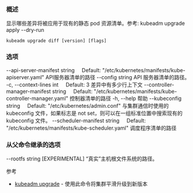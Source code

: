<!--
### Synopsis

Show what differences would be applied to existing static pod manifests. See also: kubeadm upgrade apply --dry-run
-->
### 概述

显示哪些差异将被应用于现有的静态 pod 资源清单。参考: kubeadm upgrade apply --dry-run

```
kubeadm upgrade diff [version] [flags]
```
<!--
### Options

```
<tr>
  <td colspan="2">--api-server-manifest string&nbsp;&nbsp;&nbsp;&nbsp;&nbsp;Default: "/etc/kubernetes/manifests/kube-apiserver.yaml"</td>
</tr>
<tr>
  <td></td><td style="line-height: 130%; word-wrap: break-word;">path to API server manifest</td>
</tr>

<tr>
  <td colspan="2">--config string</td>
</tr>
<tr>
  <td></td><td style="line-height: 130%; word-wrap: break-word;">Path to a kubeadm configuration file.</td>
</tr>

<tr>
  <td colspan="2">-c, --context-lines int&nbsp;&nbsp;&nbsp;&nbsp;&nbsp;Default: 3</td>
</tr>
<tr>
  <td></td><td style="line-height: 130%; word-wrap: break-word;">How many lines of context in the diff</td>
</tr>

<tr>
  <td colspan="2">--controller-manager-manifest string&nbsp;&nbsp;&nbsp;&nbsp;&nbsp;Default: "/etc/kubernetes/manifests/kube-controller-manager.yaml"</td>
</tr>
<tr>
  <td></td><td style="line-height: 130%; word-wrap: break-word;">path to controller manifest</td>
</tr>

<tr>
  <td colspan="2">-h, --help</td>
</tr>
<tr>
  <td></td><td style="line-height: 130%; word-wrap: break-word;">help for diff</td>
</tr>

<tr>
  <td colspan="2">--kubeconfig string&nbsp;&nbsp;&nbsp;&nbsp;&nbsp;Default: "/etc/kubernetes/admin.conf"</td>
</tr>
<tr>
  <td></td><td style="line-height: 130%; word-wrap: break-word;">The kubeconfig file to use when talking to the cluster. If the flag is not set, a set of standard locations can be searched for an existing kubeconfig file.</td>
</tr>

<tr>
  <td colspan="2">--scheduler-manifest string&nbsp;&nbsp;&nbsp;&nbsp;&nbsp;Default: "/etc/kubernetes/manifests/kube-scheduler.yaml"</td>
</tr>
<tr>
  <td></td><td style="line-height: 130%; word-wrap: break-word;">path to scheduler manifest</td>
</tr>
```

-->
### 选项

<tr>
  <td colspan="2">--api-server-manifest string&nbsp;&nbsp;&nbsp;&nbsp;&nbsp;Default: "/etc/kubernetes/manifests/kube-apiserver.yaml"</td>
</tr>
<tr>
  <td></td><td style="line-height: 130%; word-wrap: break-word;">API服务器清单的路径</td>
</tr>

<tr>
  <td colspan="2">--config string</td>
</tr>
<tr>
  <td></td><td style="line-height: 130%; word-wrap: break-word;"> API 服务器清单的路径。</td>
</tr>

<tr>
  <td colspan="2">-c, --context-lines int&nbsp;&nbsp;&nbsp;&nbsp;&nbsp;Default: 3</td>
</tr>
<tr>
  <td></td><td style="line-height: 130%; word-wrap: break-word;">差异中有多少行上下文</td>
</tr>

<tr>
  <td colspan="2">--controller-manager-manifest string&nbsp;&nbsp;&nbsp;&nbsp;&nbsp;Default: "/etc/kubernetes/manifests/kube-controller-manager.yaml"</td>
</tr>
<tr>
  <td></td><td style="line-height: 130%; word-wrap: break-word;">控制器清单的路径</td>
</tr>

<tr>
  <td colspan="2">-h, --help</td>
</tr>
<tr>
  <td></td><td style="line-height: 130%; word-wrap: break-word;">帮助</td>
</tr>

<tr>
  <td colspan="2">--kubeconfig string&nbsp;&nbsp;&nbsp;&nbsp;&nbsp;Default: "/etc/kubernetes/admin.conf"</td>
</tr>
<tr>
  <td></td><td style="line-height: 130%; word-wrap: break-word;">与集群通信时使用的 kubeconfig 文件，如果标志是 not set，则可以在一组标准位置中搜索现有的 kubeconfig 文件。</td>
</tr>

<tr>
  <td colspan="2">--scheduler-manifest string&nbsp;&nbsp;&nbsp;&nbsp;&nbsp;Default: "/etc/kubernetes/manifests/kube-scheduler.yaml"</td>
</tr>
<tr>
  <td></td><td style="line-height: 130%; word-wrap: break-word;">调度程序清单的路径</td>
</tr>

<!--
### Options inherited from parent commands

```
<tr>
  <td colspan="2">--rootfs string</td>
</tr>
<tr>
  <td></td><td style="line-height: 130%; word-wrap: break-word;">[EXPERIMENTAL] The path to the 'real' host root filesystem.</td>
</tr>
```

-->
### 从父命令继承的选项


<tr>
  <td colspan="2">--rootfs string</td>
</tr>
<tr>
  <td></td><td style="line-height: 130%; word-wrap: break-word;">[EXPERIMENTAL] “真实”主机根文件系统的路径。</td>
</tr>

<!--
SEE ALSO
-->
参考
<!--
- [kubeadm upgrade](https://github.com/kubernetes/website/blob/release-1.16/content/en/docs/reference/setup-tools/kubeadm/generated/kubeadm_upgrade.md) - Upgrade your cluster smoothly to a newer version with this command
-->

- [kubeadm upgrade](https://github.com/kubernetes/website/blob/release-1.16/content/en/docs/reference/setup-tools/kubeadm/generated/kubeadm_upgrade.md) - 使用此命令将集群平滑升级到新版本
